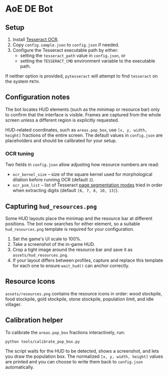 # AoE DE Bot

## Setup

1. Install [Tesseract OCR](https://github.com/tesseract-ocr/tesseract).
2. Copy `config.sample.json` to `config.json` if needed.
3. Configure the Tesseract executable path by either:
   - setting the `tesseract_path` value in `config.json`, or
   - setting the `TESSERACT_CMD` environment variable to the executable path.

If neither option is provided, `pytesseract` will attempt to find `tesseract` on the system `PATH`.

## Configuration notes

The bot locates HUD elements (such as the minimap or resource bar) only to
confirm that the interface is visible. Frames are captured from the whole
screen unless a different region is explicitly requested.

HUD-related coordinates, such as `areas.pop_box`, use ``[x, y, width, height]``
fractions of the entire screen. The default values in `config.json` are
placeholders and should be calibrated for your setup.

### OCR tuning

Two fields in `config.json` allow adjusting how resource numbers are read:

* `ocr_kernel_size` – size of the square kernel used for morphological dilation
  before running OCR (default `2`).
* `ocr_psm_list` – list of Tesseract [page segmentation modes](https://tesseract-ocr.github.io/tessdoc/ImproveQuality.html#page-segmentation-method)
  tried in order when extracting digits (default `[6, 7, 8, 10, 13]`).

## Capturing `hud_resources.png`

Some HUD layouts place the minimap and the resource bar at different positions.
The bot now searches for either element, so a suitable `hud_resources.png`
template is required for your configuration.

1. Set the game's UI scale to 100%.
2. Take a screenshot of the in-game HUD.
3. Crop a tight image around the resource bar and save it as
   `assets/hud_resources.png`.
4. If your layout differs between profiles, capture and replace this template
   for each one to ensure `wait_hud()` can anchor correctly.

## Resource Icons

`assets/resources.png` contains the resource icons in order: wood stockpile,
food stockpile, gold stockpile, stone stockpile, population limit, and idle
villager.

## Calibration helper

To calibrate the `areas.pop_box` fractions interactively, run:

```
python tools/calibrate_pop_box.py
```

The script waits for the HUD to be detected, shows a screenshot, and lets you
draw the population box. The normalized `[x, y, width, height]` values are
printed and you can choose to write them back to `config.json` automatically.

